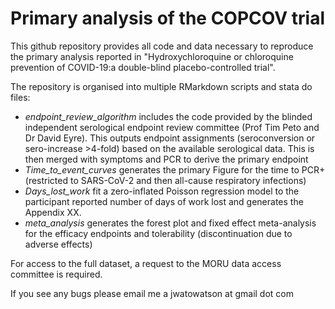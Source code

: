 # Primary analysis of the COPCOV trial

This github repository provides all code and data necessary to reproduce the primary analysis reported in "Hydroxychloroquine or chloroquine prevention of COVID-19:a double-blind placebo-controlled trial".

The repository is organised into multiple RMarkdown scripts and stata do files:

* *endpoint_review_algorithm* includes the code provided by the blinded independent serological endpoint review committee (Prof Tim Peto and Dr David Eyre). This outputs endpoint assignments (seroconversion or sero-increase >4-fold) based on the available serological data. This is then merged with symptoms and PCR to derive the primary endpoint
* *Time_to_event_curves* generates the primary Figure for the time to PCR+ (restricted to SARS-CoV-2 and then all-cause respiratory infections)
* *Days_lost_work* fit a zero-inflated Poisson regression model to the participant reported number of days of work lost and generates the Appendix XX.
* *meta_analysis* generates the forest plot and fixed effect meta-analysis for the efficacy endpoints and tolerability (discontinuation due to adverse effects)


For access to the full dataset, a request to the MORU data access committee is required.

If you see any bugs please email me a jwatowatson at gmail dot com


